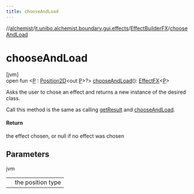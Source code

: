 ```yaml
---
title: chooseAndLoad
---
```

//[alchemist](../../../index.html)/[it.unibo.alchemist.boundary.gui.effects](../index.html)/[EffectBuilderFX](index.html)/[chooseAndLoad](choose-and-load.html)



# chooseAndLoad



[jvm]\
open fun <[P](choose-and-load.html) : [Position2D](../../it.unibo.alchemist.model.interfaces/-position2-d/index.html)<out [P](../../it.unibo.alchemist.boundary.gui.effects.json/-effect-serializer/effect-from-file.html)>?> [chooseAndLoad](choose-and-load.html)(): [EffectFX](../-effect-f-x/index.html)<[P](../../it.unibo.alchemist.boundary.gui.effects.json/-effect-serializer/effect-from-file.html)>



Asks the user to chose an effect and returns a new instance of the desired class. 



 Call this method is the same as calling [getResult](get-result.html) and [chooseAndLoad](choose-and-load.html).



#### Return



the effect chosen, or null if no effect was chosen



## Parameters


jvm

| | |
|---|---|
| <P> | the position type |




